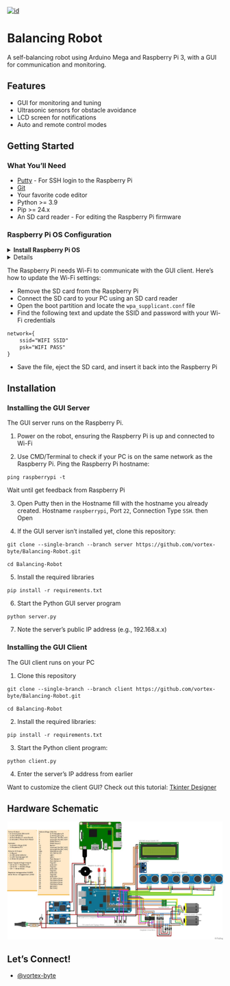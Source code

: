 [![id](https://img.shields.io/badge/BAHASA-INDONESIA-red.svg)](https://github.com/vortex-byte/Balancing-Robot/blob/main/README.md)

# Balancing Robot

A self-balancing robot using Arduino Mega and Raspberry Pi 3, with a GUI for communication and monitoring.
## Features

- GUI for monitoring and tuning
- Ultrasonic sensors for obstacle avoidance
- LCD screen for notifications
- Auto and remote control modes


## Getting Started

### What You’ll Need

- [Putty](https://www.putty.org/) - For SSH login to the Raspberry Pi
- [Git](https://git-scm.com/downloads)
- Your favorite code editor
- Python >= 3.9
- Pip >= 24.x
- An SD card reader - For editing the Raspberry Pi firmware

### Raspberry Pi OS Configuration

<details>
	<summary><b>Install Raspberry Pi OS</b></summary>
    1. Insert SD Card to SD Card reader, then insert to your PC
    2. Download, install and open [Raspberry Pi Imager](https://www.raspberrypi.com/software/)
    3. Match the Raspberry Pi Type, OS, and SD Card storage
    
    ![Type](https://cdn.mos.cms.futurecdn.net/cQHK7tWkKGRENVuMkR5Gkg-1200-80.png.webp)
    
    4. Open Edit Settings
    
    ![Type](https://cdn.mos.cms.futurecdn.net/u3EMmPAXT4AsU9gUeLHoC-1200-80.png.webp)
    
    5. In General tab, fill hostname, username, password, SSID, Wi-Fi Password. To make the SSH login process easier, use this configuration:
    ``` 
    Hostname: raspberrypi
    Username: pi
    Password: pi
    SSID: Raspi
    Wi-Fi Password: 12345678
    TImezone: Asia/Jakarta
    Keyboard: US
     ```
    
    ![Type](https://cdn.mos.cms.futurecdn.net/Et4hHahUd3dN3nufsLKqFN-1200-80.png.webp)
    
    6. In Services tab, check ``` Enable SSH ``` and select ``` Use password auth ``` then click Save and Yes till the installation process is complete
    
    ![Type](https://cdn.mos.cms.futurecdn.net/FQPA4pWp9qswNM8feDE4ye-1200-80.png.webp)
</details>

<details
    <summary><b>Updating the Raspberry Pi Wi-Fi Configuration</b></summary>
</details>

The Raspberry Pi needs Wi-Fi to communicate with the GUI client. Here’s how to update the Wi-Fi settings:

- Remove the SD card from the Raspberry Pi
- Connect the SD card to your PC using an SD card reader
- Open the boot partition and locate the ```wpa_supplicant.conf``` file
- Find the following text and update the SSID and password with your Wi-Fi credentials
```
network={
    ssid="WIFI SSID"
    psk="WIFI PASS"
}
```
- Save the file, eject the SD card, and insert it back into the Raspberry Pi

## Installation

### Installing the GUI Server

The GUI server runs on the Raspberry Pi.

1. Power on the robot, ensuring the Raspberry Pi is up and connected to Wi-Fi

2. Use CMD/Terminal to check if your PC is on the same network as the Raspberry Pi. Ping the Raspberry Pi hostname:
```
ping raspberrypi -t
```

Wait until get feedback from Raspberry Pi

3. Open Putty then in the Hostname fill with the hostname you already created. Hostname ```raspberrypi```, Port ```22```, Connection Type ```SSH```. then Open

4. If the GUI server isn’t installed yet, clone this repository:
```
git clone --single-branch --branch server https://github.com/vortex-byte/Balancing-Robot.git
```
```
cd Balancing-Robot
```

5. Install the required libraries
```
pip install -r requirements.txt
```

6. Start the Python GUI server program
```
python server.py
```

7. Note the server’s public IP address (e.g., 192.168.x.x)


### Installing the GUI Client

The GUI client runs on your PC

1. Clone this repository
```
git clone --single-branch --branch client https://github.com/vortex-byte/Balancing-Robot.git
```
```
cd Balancing-Robot
```

2. Install the required libraries:
```
pip install -r requirements.txt
```

3. Start the Python client program:
```
python client.py
```

4. Enter the server’s IP address from earlier

Want to customize the client GUI? Check out this tutorial:  [Tkinter Designer](https://www.youtube.com/watch?v=Qd-jJjduWeQ)

## Hardware Schematic

![Schematic](https://raw.githubusercontent.com/vortex-byte/Balancing-Robot/refs/heads/main/skematik.jpg)

## Let’s Connect!

- [@vortex-byte](mailto:mzimam.ath@gmail.com)

